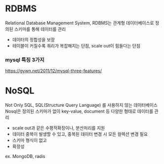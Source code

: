 # RDBMS

Relational Database Management System,
RDBMS는 관계형 데이터베이스로 정의된 스키마를 통해 데이터를 관리

- 데이터의 정합성을 보장
- 테이블이 커질수록 쿼리가 복잡해지는 단점, scale out이 힘들다는 단점


### mysql 특징 3가지

https://gywn.net/2011/12/mysql-three-features/


# NoSQL

Not Only SQL, SQL(Structure Query Language) 를 사용하지 않는 데이터베이스
Nosql은 정의된 스키마가 없이 key-value, document 등 다양한 형태로 데이터를 관리

- scale out과 같은 수평적확장이나, 분산처리를 지원
- 데이터 중복이 발생할 수 있고, 중복된 데이터 변경 시 모든 컬렉션 변경 필요
- 스키마 형식이 없고
- 확장성

ex. MongoDB, radis



